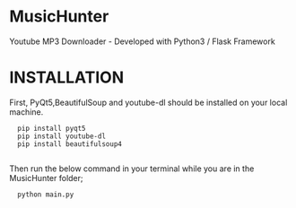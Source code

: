 # MusicHunter
Youtube MP3 Downloader - Developed with Python3 / Flask Framework

# INSTALLATION

First, PyQt5,BeautifulSoup and youtube-dl should be installed on your local machine. 

```
  pip install pyqt5
  pip install youtube-dl
  pip install beautifulsoup4
  
```

Then run the below command in your terminal while you are in the MusicHunter folder;

```
  python main.py
  
```
